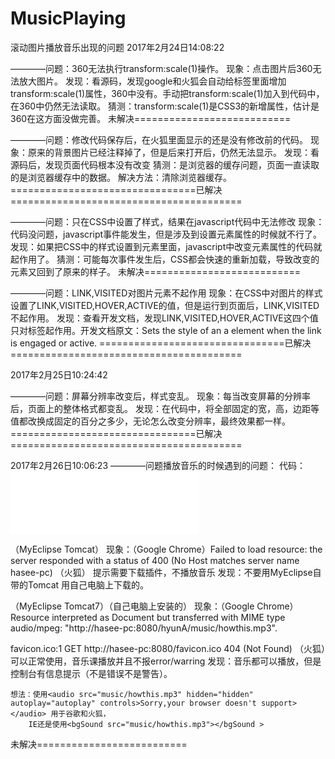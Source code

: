 # MusicPlaying
滚动图片播放音乐出现的问题
2017年2月24日14:08:22

————问题：360无法执行transform:scale(1)操作。
	现象：点击图片后360无法放大图片。
	发现：看源码，发现google和火狐会自动给<img>标签里面增加transform:scale(1)属性，360中没有。手动把transform:scale(1)加入到代码中，在360中仍然无法读取。
	猜测：transform:scale(1)是CSS3的新增属性，估计是360在这方面没做完善。
未解决===========================


————问题：修改代码保存后，在火狐里面显示的还是没有修改前的代码。
	现象：原来的背景图片已经注释掉了，但是后来打开后，仍然无法显示。
	发现：看源码后，发现页面代码根本没有改变
	猜测：是浏览器的缓存问题，页面一直读取的是浏览器缓存中的数据。
	解决方法：清除浏览器缓存。
================================已解决========================================


————问题：只在CSS中设置了样式，结果在javascript代码中无法修改
	现象：代码没问题，javascript事件能发生，但是涉及到设置元素属性的时候就不行了。
	发现：如果把CSS中的样式设置到元素里面，javascript中改变元素属性的代码就起作用了。
	猜测：可能每次事件发生后，CSS都会快速的重新加载，导致改变的元素又回到了原来的样子。
未解决===========================

————问题：LINK,VISITED对图片元素不起作用
	现象：在CSS中对图片的样式设置了LINK,VISITED,HOVER,ACTIVE的值，但是运行到页面后，LINK,VISITED不起作用。
	发现：查看开发文档，发现LINK,VISITED,HOVER,ACTIVE这四个值只对<a>标签起作用。开发文档原文：Sets the style of an a element when the link is engaged or active.
================================已解决========================================

2017年2月25日10:24:42

————问题：屏幕分辨率改变后，样式变乱。
	现象：每当改变屏幕的分辨率后，页面上的整体格式都变乱。
	发现：在代码中，将全部固定的宽，高，边距等值都改换成固定的百分之多少，无论怎么改变分辨率，最终效果都一样。
================================已解决========================================

2017年2月26日10:06:23
————问题播放音乐的时候遇到的问题：
	代码：<embed src="music/howthis.mp3" width="300px" height="100px">

（MyEclipse Tomcat）
	现象：（Google Chrome）Failed to load resource: the server responded with a status of 400 (No Host matches server name hasee-pc)
	      （火狐）	提示需要下载插件，不播放音乐
	发现：不要用MyEclipse自带的Tomcat 用自己电脑上下载的。
	
（MyEclipse Tomcat7）（自己电脑上安装的）
	现象：（Google Chrome）Resource interpreted as Document but transferred with MIME type audio/mpeg: "http://hasee-pc:8080/hyunA/music/howthis.mp3".

favicon.ico:1 GET http://hasee-pc:8080/favicon.ico 404 (Not Found)
	      （火狐）可以正常使用，音乐课播放并且不报error/warring
	发现：音乐都可以播放，但是控制台有信息提示（不是错误不是警告）。
	
	想法：使用<audio src="music/howthis.mp3" hidden="hidden" autoplay="autoplay" controls>Sorry,your browser doesn't support></audio> 用于谷歌和火狐，
		IE还是使用<bgSound src="music/howthis.mp3"></bgSound >
未解决==========================

